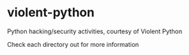 # violent-python
Python hacking/security activities, courtesy of Violent Python

Check each directory out for more information